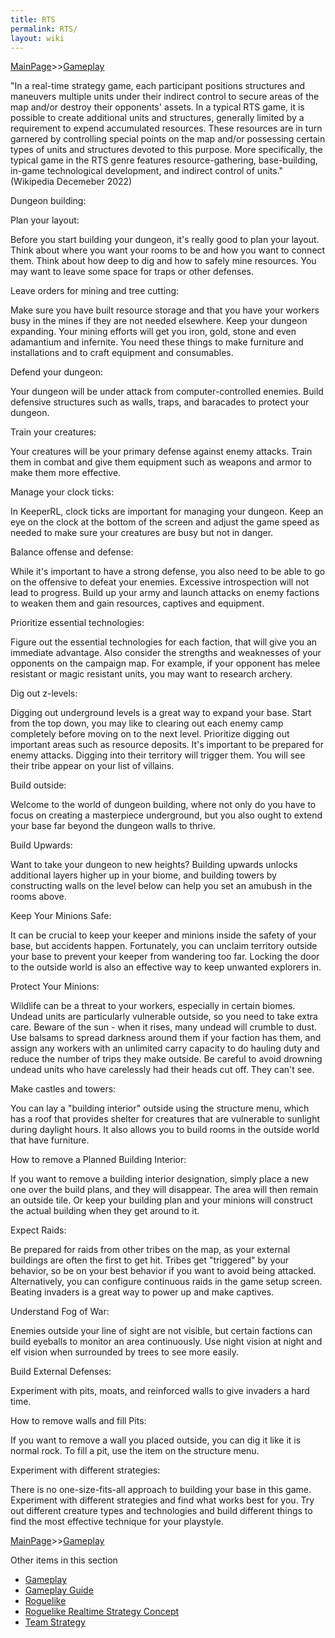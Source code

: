 ```yaml
---
title: RTS
permalink: RTS/
layout: wiki
---
```


[MainPage](/keeperrl_wiki/ "wikilink")>>[Gameplay](/keeperrl_wiki/Gameplay "wikilink")

"In a real-time strategy game, each participant positions structures and maneuvers multiple units under their indirect control to secure areas of the map and/or destroy their opponents' assets. In a typical RTS game, it is possible to create additional units and structures, generally limited by a requirement to expend accumulated resources. These resources are in turn garnered by controlling special points on the map and/or possessing certain types of units and structures devoted to this purpose. More specifically, the typical game in the RTS genre features resource-gathering, base-building, in-game technological development, and indirect control of units." (Wikipedia Decemeber 2022)


Dungeon building:


Plan your layout:

Before you start building your dungeon, it's really good to plan your layout. Think about where you want your rooms to be and how you want to connect them. Think about how deep to dig and how to safely mine resources. You may want to leave some space for traps or other defenses.


Leave orders for mining and tree cutting:

Make sure you have built resource storage and that you have your workers busy in the mines if they are not needed elsewhere. Keep your dungeon expanding. Your mining efforts will get you iron, gold, stone and even adamantium and infernite. You need these things to make furniture and installations and to craft equipment and consumables.


Defend your dungeon:

Your dungeon will be under attack from computer-controlled enemies. Build defensive structures such as walls, traps, and baracades to protect your dungeon.


Train your creatures:

Your creatures will be your primary defense against enemy attacks. Train them in combat and give them equipment such as weapons and armor to make them more effective.


Manage your clock ticks:

In KeeperRL, clock ticks are important for managing your dungeon. Keep an eye on the clock at the bottom of the screen and adjust the game speed as needed to make sure your creatures are busy but not in danger.


Balance offense and defense:

While it's important to have a strong defense, you also need to be able to go on the offensive to defeat your enemies. Excessive introspection will not lead to progress. Build up your army and launch attacks on enemy factions to weaken them and gain resources, captives and equipment.


Prioritize essential technologies:

Figure out the essential technologies for each faction, that will give you an immediate advantage. Also consider the strengths and weaknesses of your opponents on the campaign map. For example, if your opponent has melee resistant or magic resistant units, you may want to research archery.


Dig out z-levels:

Digging out underground levels is a great way to expand your base. Start from the top down, you may like to clearing out each enemy camp completely before moving on to the next level. Prioritize digging out important areas such as resource deposits. It's important to be prepared for enemy attacks. Digging into their territory will trigger them. You will see their tribe appear on your list of villains.


Build outside:

Welcome to the world of dungeon building, where not only do you have to focus on creating a masterpiece underground, but you also ought to extend your base far beyond the dungeon walls to thrive.


Build Upwards:

Want to take your dungeon to new heights? Building upwards unlocks additional layers higher up in your biome, and building towers by constructing walls on the level below can help you set an amubush in the rooms above.


Keep Your Minions Safe:

It can be crucial to keep your keeper and minions inside the safety of your base, but accidents happen. Fortunately, you can unclaim territory outside your base to prevent your keeper from wandering too far. Locking the door to the outside world is also an effective way to keep unwanted explorers in.


Protect Your Minions:

Wildlife can be a threat to your workers, especially in certain biomes. Undead units are particularly vulnerable outside, so you need to take extra care. Beware of the sun - when it rises, many undead will crumble to dust. Use balsams to spread darkness around them if your faction has them, and assign any workers with an unlimited carry capacity to do hauling duty and reduce the number of trips they make outside. Be careful to avoid drowning undead units who have carelessly had their heads cut off. They can't see.


Make castles and towers:

You can lay a "building interior" outside using the structure menu, which has a roof that provides shelter for creatures that are vulnerable to sunlight during daylight hours. It also allows you to build rooms in the outside world that have furniture.


How to remove a Planned Building Interior:

If you want to remove a building interior designation, simply place a new one over the build plans, and they will disappear. The area will then remain an outside tile. Or keep your building plan and your minions will construct the actual building when they get around to it.


Expect Raids:

Be prepared for raids from other tribes on the map, as your external buildings are often the first to get hit. Tribes get "triggered" by your behavior, so be on your best behavior if you want to avoid being attacked. Alternatively, you can configure continuous raids in the game setup screen. Beating invaders is a great way to power up and make captives.


Understand Fog of War:

Enemies outside your line of sight are not visible, but certain factions can build eyeballs to monitor an area continuously. Use night vision at night and elf vision when surrounded by trees to see more easily.


Build External Defenses:

Experiment with pits, moats, and reinforced walls to give invaders a hard time.


How to remove walls and fill Pits:

If you want to remove a wall you placed outside, you can dig it like it is normal rock. To fill a pit, use the item on the structure menu.


Experiment with different strategies:

There is no one-size-fits-all approach to building your base in this game. Experiment with different strategies and find what works best for you. Try out different creature types and technologies and build different things to find the most effective technique for your playstyle.


[MainPage](/keeperrl_wiki/ "wikilink")>>[Gameplay](/keeperrl_wiki/Gameplay "wikilink")

Other items in this section
-    [Gameplay](/keeperrl_wiki/Gameplay "wikilink")
-    [Gameplay Guide](/keeperrl_wiki/Gameplay_Guide "wikilink")
-    [Roguelike](/keeperrl_wiki/Roguelike "wikilink")
-    [Roguelike Realtime Strategy Concept](/keeperrl_wiki/Roguelike_Realtime_Strategy_Concept "wikilink")
-    [Team Strategy](/keeperrl_wiki/Team_Strategy "wikilink")
